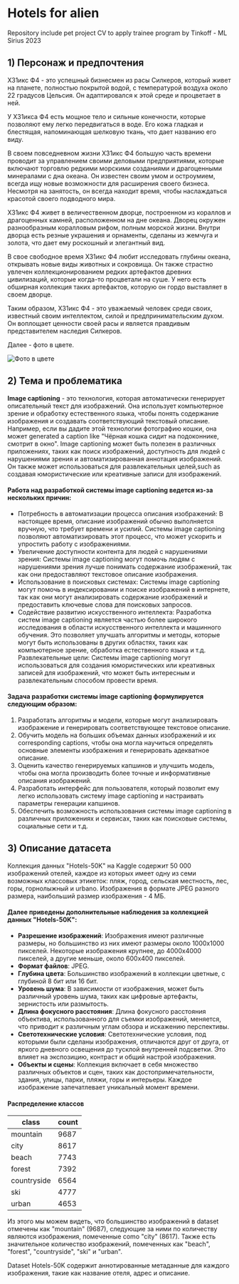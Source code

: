 # Hotels for alien
Repository include pet project CV to apply trainee program by Tinkoff - ML Sirius 2023


## 1) Персонаж и предпочтения
Х31икс Ф4 - это успешный бизнесмен из расы Силкеров, который живет на планете, полностью покрытой водой, с температурой воздуха около 22 градусов Цельсия. Он адаптировался к этой среде и процветает в ней.

У Х31икса Ф4 есть мощное тело и сильные конечности, которые позволяют ему легко передвигаться в воде. Его кожа гладкая и блестящая, напоминающая шелковую ткань, что дает названию его виду.

В своем повседневном жизни Х31икс Ф4 большую часть времени проводит за управлением своими деловыми предприятиями, которые включают торговлю редкими морскими созданиями и драгоценными минералами с дна океана. Он известен своим умом и остроумием, всегда ищу новые возможности для расширения своего бизнеса. Несмотря на занятость, он всегда находит время, чтобы наслаждаться красотой своего подводного мира.

Х31икс Ф4 живет в величественном дворце, построенном из кораллов и драгоценных камней, расположенном на дне океана. Дворец окружен разнообразным коралловым рифом, полным морской жизни. Внутри дворца есть  резные украшения и орнаменты, сделаны из жемчуга и золота, что дает ему роскошный и элегантный вид.

В свое свободное время Х31икс Ф4 любит исследовать глубины океана, открывать новые виды животных и сокровища. Он также страстно увлечен коллекционированием редких артефактов древних цивилизаций, которые когда-то процветали на суше. У него есть обширная коллекция таких артефактов, которую он гордо выставляет в своем дворце.

Таким образом, Х31икс Ф4 - это уважаемый человек среди своих, известный своим интеллектом, силой и предпринимательским духом. Он воплощает ценности своей расы и является правдивым представителем наследия Силкеров.

Далее - фото в цвете.

![Фото в цвете](https://github.com/gchurakov/hotels_for_alien/assets/89835485/e7ce1e6c-d6f4-41e6-a74f-64ba3371a4a5)


## 2) Тема и проблематика

**Image captioning** - это технология, которая автоматически генерирует описательный текст для изображений. Она использует компьютерное зрение и обработку естественного языка, чтобы понять содержание изображения и создавать соответствующий текстовый описание. Например, если вы дадите этой технологии фотографию кошки, она может generated a caption like "Чёрная кошка сидит на подоконнике, смотрит в окно". Image captioning может быть полезен в различных приложениях, таких как поиск изображений, доступность для людей с нарушениями зрения и автоматизированная аннотация изображений. Он также может использоваться для развлекательных целей,such as создавая юмористические или креативные записи для изображений.

#### Работа над разработкой системы image captioning ведется из-за нескольких причин:

- Потребность в автоматизации процесса описания изображений: В настоящее время, описание изображений обычно выполняется вручную, что требует времени и усилий. Системы image captioning позволяют автоматизировать этот процесс, что может ускорить и упростить работу с изображениями.
- Увеличение доступности контента для людей с нарушениями зрения: Системы image captioning могут помочь людям с нарушениями зрения лучше понимать содержание изображений, так как они предоставляют текстовое описание изображения.
- Использование в поисковых системах: Системы image captioning могут помочь в индексировании и поиске изображений в интернете, так как они могут анализировать содержание изображений и предоставить ключевые слова для поисковых запросов.
- Содействие развитию искусственного интеллекта: Разработка систем image captioning является частью более широкого исследования в области искусственного интеллекта и машинного обучения. Это позволяет улучшать алгоритмы и методы, которые могут быть использованы в других областях, таких как компьютерное зрение, обработка естественного языка и т.д.
Развлекательные цели: Системы image captioning могут использоваться для создания юмористических или креативных записей для изображений, что может быть интересным и развлекательным способом провести время.

#### Задача разработки системы image captioning формулируется следующим образом:

1) Разработать алгоритмы и модели, которые могут анализировать изображение и генерировать соответствующее текстовое описание.
2) Обучить модель на больших объемах данных изображений и их corresponding captions, чтобы она могла научиться определять основные элементы изображения и генерировать адекватное описание.
3) Оценить качество генерируемых капшинов и улучшить модель, чтобы она могла производить более точные и информативные описания изображений.
4) Разработать интерфейс для пользователя, который позволит ему легко использовать систему image captioning и настраивать параметры генерации капшинов.
4) Обеспечить возможность использования системы image captioning в различных приложениях и сервисах, таких как поисковые системы, социальные сети и т.д.


## 3) Описание датасета

Коллекция данных "Hotels-50K" на Kaggle содержит 50 000 изображений отелей, каждое из которых имеет одну из семи возможных классовых этикеток: пляж, город, сельская местность, лес, горы, горнолыжный и urbano. Изображения в формате JPEG разного размера, наибольший размер изображения - 4 МБ.

#### Далее приведены дополнительные наблюдения за коллекцией данных "Hotels-50K":

- **Разрешение изображений**: Изображения имеют различные размеры, но большинство из них имеют размеры около 1000x1000 пикселей. Некоторые изображения крупнее, до 4000x4000 пикселей, а другие меньше, около 600x400 пикселей.
- **Формат файлов**: JPEG.
- **Глубина цвета**: Большинство изображений в коллекции цветные, с глубиной 8 бит или 16 бит. 
- **Уровень шума**: В зависимости от изображения, может быть различный уровень шума, таких как цифровые артефакты, зернистость или размытость.
- **Длина фокусного расстояния**: Длина фокусного расстояния объектива, использованного для съемки изображений, меняется, что приводит к различным углам обзора и искажению перспективы.
- **Светотехнические условия**: Светотехнические условия, под которыми были сделаны изображения, отличаются друг от друга, от яркого дневного освещения до тусклой внутренней подсветки. Это влияет на экспозицию, контраст и общий настрой изображения.
- **Объекты и сцены**: Коллекция включает в себя множество различных объектов и сцен, таких как достопримечательности, здания, улицы, парки, пляжи, горы и интерьеры. Каждое изображение запечатлевает уникальный момент времени.

#### Распределение классов
| class | count |
|---------------------------|--------------------|
| mountain  | 9687 |
| city      | 8617 |
| beach     | 7743 |
| forest    | 7392 |
| countryside | 6564 | 
| ski       | 4777 |
| urban     | 4653 |


Из этого мы можем видеть, что большинство изображений в dataset отмечены как "mountain" (9687), следующие за ними по количеству являются изображения, помеченные como "city" (8617). Также есть значительное количество изображений, помеченных как "beach", "forest", "countryside", "ski" и "urban".

Dataset Hotels-50K содержит аннотированные метаданные для каждого изображения, такие как название отеля, адрес и описание.

